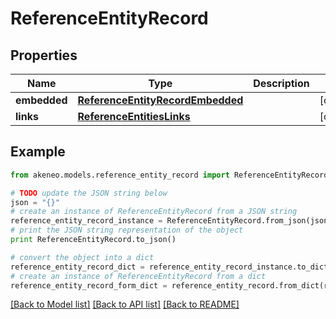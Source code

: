 # ReferenceEntityRecord


## Properties
Name | Type | Description | Notes
------------ | ------------- | ------------- | -------------
**embedded** | [**ReferenceEntityRecordEmbedded**](ReferenceEntityRecordEmbedded.md) |  | [optional] 
**links** | [**ReferenceEntitiesLinks**](ReferenceEntitiesLinks.md) |  | [optional] 

## Example

```python
from akeneo.models.reference_entity_record import ReferenceEntityRecord

# TODO update the JSON string below
json = "{}"
# create an instance of ReferenceEntityRecord from a JSON string
reference_entity_record_instance = ReferenceEntityRecord.from_json(json)
# print the JSON string representation of the object
print ReferenceEntityRecord.to_json()

# convert the object into a dict
reference_entity_record_dict = reference_entity_record_instance.to_dict()
# create an instance of ReferenceEntityRecord from a dict
reference_entity_record_form_dict = reference_entity_record.from_dict(reference_entity_record_dict)
```
[[Back to Model list]](../README.md#documentation-for-models) [[Back to API list]](../README.md#documentation-for-api-endpoints) [[Back to README]](../README.md)


